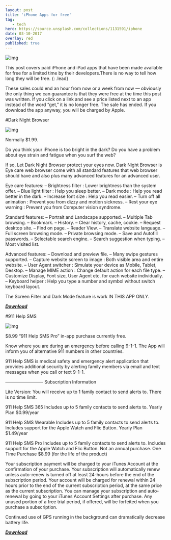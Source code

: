 ```yaml
---
layout: post
title: 'iPhone Apps for free'
tag:
   - tech
hero: https://source.unsplash.com/collections/1131591/iphone
date: 03-10-2017
overlay: red
published: true
---
```

![img](https://boygeniusreport.files.wordpress.com/2017/10/free-apps-oct2.jpg)

This post covers paid iPhone and iPad apps that have been made available for free for a limited time by their developers.There is no way to tell how long they will be free. 
{: .lead} 
<!--break-->

These sales could end an hour from now or a week from now — obviously the only thing we can guarantee is that they were free at the time this post was written. If you click on a link and see a price listed next to an app instead of the word “get,” it is no longer free. The sale has ended. If you download the app anyway, you will be charged by Apple.

#Dark Night Browser

![img](https://is4.mzstatic.com/image/thumb/Purple128/v4/39/8e/72/398e72de-5475-1749-f71a-f989e6f80a1e/source/392x696bb.jpg)

Normally $1.99.

Do you think your iPhone is too bright in the dark?
Do you have a problem about eye strain and fatigue when you surf the web?

If so, Let Dark Night Browser protect your eyes now.
Dark Night Browser is Eye care web browser come with all standard features that web browser should have and also plus many advanced features for an advanced user.

Eye care features:
– Brightness filter : Lower brightness than the system offer.
– Blue light filter : Help you sleep better.
– Dark mode : Help you read better in the dark.
– Increase font size : Help you read easier.
– Turn off all animation : Prevent you from dizzy and motion sickness.
– Rest your eye warning : Prevent you from Computer vision syndrome.

Standard features:
– Portrait and Landscape supported.
– Multiple Tab browsing.
– Bookmark.
– History.
– Clear history, cache, cookie.
– Request desktop site.
– Find on page.
– Reader View.
– Translate website language.
– Full screen browsing mode.
– Private browsing mode.
– Save and Autofill passwords.
– Selectable search engine.
– Search suggestion when typing.
– Most visited list.

Advanced features:
– Download and preview file.
– Many swipe gestures supported.
– Capture website screen to image : Both visible area and entire website.
– User Agent switcher : Simulate your device as Mobile, Tablet, Desktop.
– Manage MIME action : Change default action for each file type.
– Customize Display, Font size, User Agent etc. for each website individually.
– Keyboard helper : Help you type a number and symbol without switch keyboard layout.

The Screen Filter and Dark Mode feature is work IN THIS APP ONLY.

***[Download](https://go.redirectingat.com/?id=87443X1540249&site=BGR.com&xs=1&isjs=1&url=https%3A%2F%2Fitunes.apple.com%2Fus%2Fapp%2Fapple-store%2Fid1187668051%3Fmt%3D8%26at%3D10lNUC&xguid=8571a810936d7793b1ac51cf2a314d61&xuuid=6137736b232dfcef31d75a242055f9b3&xsessid=77e452e9987b3f72167b819ed94bc021&xcreo=0&xed=0&sref=http%3A%2F%2Fbgr.com%2F2017%2F10%2F02%2Fbest-free-iphone-apps-ipad-ios-oct-2%2F&pref=http%3A%2F%2Fbgr.com%2F&xtz=-330&abp=1)***


#911 Help SMS

![img](https://is4.mzstatic.com/image/thumb/Purple18/v4/b3/18/63/b318630e-e527-37bf-016d-6336f31544db/source/392x696bb.jpg)

$8.99 “911 Help SMS Pro” in-app purchase currently free.

Know where you are during an emergency before calling 9-1-1. The App will inform you of alternative 911 numbers in other countries.

911 Help SMS is medical safety and emergency alert application that provides additional security by alerting family members via email and text messages when you call or text 9-1-1.

————————–
Subscription Information

Lite Version: You will receive up to 1 family contact to send alerts to. There is no time limit.

911 Help SMS 365
Includes up to 5 family contacts to send alerts to.
Yearly Plan $0.99/year

911 Help SMS Wearable
Includes up to 5 family contacts to send alerts to.
Includes support for the Apple Watch and Flic Button.
Yearly Plan $1.49/year

911 Help SMS Pro
Includes up to 5 family contacts to send alerts to.
Includes support for the Apple Watch and Flic Button.
Not an annual purchase.
One Time Purchase $8.99 (for the life of the product)

Your subscription payment will be charged to your iTunes Account at the confirmation of your purchase. Your subscription will automatically renew unless auto-renew is turned off at least 24-hours before the end of the subscription period. Your account will be charged for renewal within 24 hours prior to the end of the current subscription period, at the same price as the current subscription. You can manage your subscription and auto-renewal by going to your iTunes Account Settings after purchase. Any unused portion of a free trial period, if offered, will be forfeited when you purchase a subscription.

Continued use of GPS running in the background can dramatically decrease battery life.

***[Download](https://go.redirectingat.com/?id=87443X1540249&site=BGR.com&xs=1&isjs=1&url=https%3A%2F%2Fitunes.apple.com%2Fus%2Fapp%2Fapple-store%2Fid798026644%3Fmt%3D8%26at%3D10lNUC&xguid=8571a810936d7793b1ac51cf2a314d61&xuuid=6137736b232dfcef31d75a242055f9b3&xsessid=77e452e9987b3f72167b819ed94bc021&xcreo=0&xed=0&sref=http%3A%2F%2Fbgr.com%2F2017%2F10%2F02%2Fbest-free-iphone-apps-ipad-ios-oct-2%2F&pref=http%3A%2F%2Fbgr.com%2F&xtz=-330&abp=1)***

